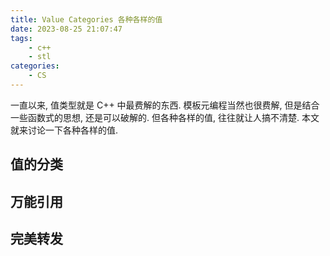 ```yaml
---
title: Value Categories 各种各样的值
date: 2023-08-25 21:07:47
tags:
    - c++
    - stl
categories:
    - CS
---
```


一直以来, 值类型就是 C++ 中最费解的东西. 模板元编程当然也很费解, 但是结合一些函数式的思想, 还是可以破解的. 但各种各样的值, 往往就让人搞不清楚. 本文就来讨论一下各种各样的值.

## 值的分类

## 万能引用

## 完美转发
